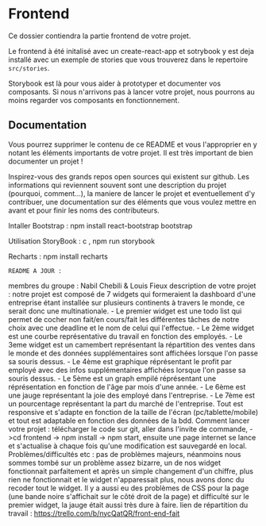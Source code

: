 # Frontend

Ce dossier contiendra la partie frontend de votre projet.

Le frontend à été initalisé avec un create-react-app et sotrybook y est deja installé avec un exemple de stories que vous trouverez dans le repertoire `src/stories`.

Storybook est là pour vous aider à prototyper et documenter vos composants. Si nous n'arrivons pas à lancer votre projet, nous pourrons au moins regarder vos composants en fonctionnement.

## Documentation

Vous pourrez supprimer le contenu de ce README et vous l'approprier en y notant les éléments importants de votre projet. Il est très important de bien documenter un projet !

Inspirez-vous des grands repos open sources qui existent sur github. Les informations qui reviennent souvent sont une description du projet (pourquoi, comment...), la maniere de lancer le projet et eventuellement d'y contribuer, une documentation sur des éléments que vous voulez mettre en avant et pour finir les noms des contributeurs.

Intaller Bootstrap : npm install react-bootstrap bootstrap

Utilisation StoryBook : c , npm run storybook

Recharts : npm install recharts



	README A JOUR :

membres du groupe : Nabil Chebili & Louis Fieux
description de votre projet : notre projet est composé de 7 widgets qui formeraient la dashboard d'une entreprise étant installée sur plusieurs continents à travers le monde, ce serait donc une multinationale. 
	-	Le premier widget est une todo list qui permet de cocher non fait/en cours/fait les différentes tâches de notre choix avec une deadline et le nom de celui qui l'effectue. 
	-	Le 2ème widget est une courbe représentative du travail en fonction des employés.
	-	Le 3eme widget est un camembert représentant la répartition des ventes dans le monde et des données supplémentaires sont affichées lorsque l'on passe sa souris dessus. 
	-	Le 4ème est graphique réprésentant le profit par employé avec des infos supplémentaires affichées lorsque l'on passe sa souris dessus. 
	-	Le 5ème est un graph empilé réprésentant une réprésentation en fonction de l'âge par mois d'une année. 
	-	Le 6ème est une jauge représentant la joie des employé dans l'entreprise. 
	-	Le 7ème est un pourcentage représentant la part du marché de l'entreprise. Tout est responsive et s'adapte en fonction de la taille de l'écran (pc/tablette/mobile) et tout est adaptable en fonction des données de la bdd. 
Comment lancer votre projet : télécharger le code sur git, aller dans l'invite de commande, ->cd frontend -> npm install -> npm start, ensuite une page internet se lance et s'actualise à chaque fois qu'une modification est sauvegardé en local.
Problèmes/difficultés etc : pas de problèmes majeurs, néanmoins nous sommes tombé sur un problème assez bizarre, un de nos widget fonctionnait parfaitement et après un simple changement d'un chiffre, plus rien ne fonctionnait et le widget n'apparessait plus, nous avons donc du recoder tout le widget. Il y a aussi eu des problèmes de CSS pour la page (une bande noire s'affichait sur le côté droit de la page) et difficulté sur le premier widget, la jauge était aussi très dure à faire. 
lien de répartition du travail : https://trello.com/b/nycQatQR/front-end-fait